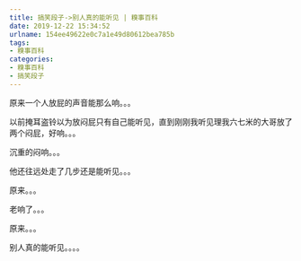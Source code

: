 ```yaml
---
title: 搞笑段子->别人真的能听见 | 糗事百科
date: 2019-12-22 15:34:52
urlname: 154ee49622e0c7a1e49d80612bea785b
tags: 
- 糗事百科
categories:
- 糗事百科
- 搞笑段子
---
```

原来一个人放屁的声音能那么响。。。

以前掩耳盗铃以为放闷屁只有自己能听见，直到刚刚我听见理我六七米的大哥放了两个闷屁，好响。。。

沉重的闷响。。。

他还往远处走了几步还是能听见。。。

原来。。。

老响了。。。

原来。。。

别人真的能听见。。。。


